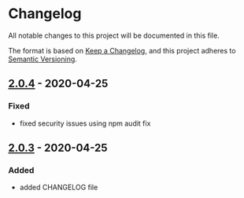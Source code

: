 # Changelog
All notable changes to this project will be documented in this file.

The format is based on [Keep a Changelog](https://keepachangelog.com/en/1.0.0/),
and this project adheres to [Semantic Versioning](https://semver.org/spec/v2.0.0.html).

## [2.0.4] - 2020-04-25
### Fixed
- fixed security issues using npm audit fix

## [2.0.3] - 2020-04-25
### Added
- added CHANGELOG file

[Unreleased]: https://github.com/hendrik-scholz/node-mongodb-changelog/compare/2.0.4...HEAD
[2.0.4]: https://github.com/hendrik-scholz/node-mongodb-changelog/compare/2.0.3...2.0.4
[2.0.3]: https://github.com/hendrik-scholz/node-mongodb-changelog/compare/2.0.2...2.0.3
[2.0.2]: https://github.com/hendrik-scholz/node-mongodb-changelog/releases/tag/2.0.2
